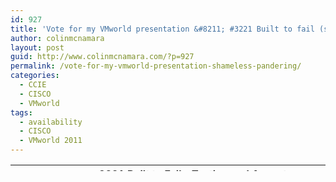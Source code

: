 ```yaml
---
id: 927
title: 'Vote for my VMworld presentation &#8211; #3221 Built to fail (shameless pandering)'
author: colinmcnamara
layout: post
guid: http://www.colinmcnamara.com/?p=927
permalink: /vote-for-my-vmworld-presentation-shameless-pandering/
categories:
  - CCIE
  - CISCO
  - VMworld
tags:
  - availability
  - CISCO
  - VMworld 2011
---
```

<table style="height: 10px;" border="0" cellspacing="0" cellpadding="3" width="819">
  <tr>
    <th colspan="5">
      <a href="http://www.vmworld.com/cfp.jspa" target="_blank">3221 Built to Fail &#8211; Testing and Acceptance </a></p> 
      
      <p>
        <a href="http://www.vmworld.com/cfp.jspa" target="_blank">for Tier 1 Virtualized Environments</a></th> </tr> </tbody> </table> 
        
        <p>
          Today’s virtualized Data Centers are not stand-alone environments. The availability and performance of these environments depends on complex inter-dependencies of networking, server, virtualization and storage vendor components. Behaviors of which can vary by vendor or even firmware version.
        </p>
        
        <p>
          Not only are end to end configuration guides that encompass every element in these infrastructures rare, but there are so many elements that one minor mis-configuration may result in your virtualized datacenter not performing deterministically under all conditions. The same rigorous testing that is required for Tier 1 systems and networks in the physical work must now be mapped into the virtual infrastructure.
        </p>
        
        <p>
          In this session we will explore testing tools and methodologies to validate a virtualized environments ability to meet SLA’s, and also track performance changes over time as new hardware, firmware, and software is introduced.
        </p>
        
        <p>
          <strong> </strong>
        </p>
        
        <p>
          <strong> </strong>
        </p>
        
        <p>
          <span style="font-size: small;"><strong>**Special needs of Tier 1 applications**</strong></span>
        </p>
        
        <p>
          Availability –
        </p>
        
        <p>
          Applications have a small window that you can lose packets before the application breaks. Is your convergence time under that? Voice apps require even stricter controls then this. Requirements include minimums among overall latency as well as the variation of latency as well as a maximum percentage of packet loss that can be sustained.
        </p>
        
        <p>
          Quality Of Service –
        </p>
        
        <p>
          Voice and video servers are starting to make their way into your virtualized infrastructures. There are specific prioritizations that need to occur at many physical and logical points in your infrastructure. Luckily these can be tested before you get a call about call quality issues.
        </p>
        
        <p>
          Throughput –
        </p>
        
        <p>
          Will that new app bring your cluster to its knees? Good thing to test first.
        </p>
        
        <p>
          <span style="font-size: small;"><strong>**Areas of increasing complexity in virtualized DC infrastructures**</strong></span>
        </p>
        
        <p>
          What new components are showing up in our virtual infrastructure that can affect our SLA’s
        </p>
        
        <p>
          &#8211;        Networking Components
        </p>
        
        <p>
          &#8211;        Storage
        </p>
        
        <p>
          &#8211;        Security
        </p>
        
        <p>
          A single mis-configuration of bug in firmware of any one of these items can stop you from meeting your SLA’s. We will highlight common components that we need to test in Tier 1 virtualized infrastructures.
        </p>
        
        <p>
          <span style="font-size: small;"><strong>**QA and Acceptance testing methodology**</strong></span>
        </p>
        
        <p>
          There is no need to reinvent the wheel when it comes to QA and Acceptance testing. We will discuss common tests such as SRLG (Single Resource Link Group) failure tests along with common testing and report frameworks.
        </p>
        
        <p>
          <span style="font-size: small;"><strong>**Test tools and procedures **</strong></span>
        </p>
        
        <p>
          <strong> </strong>
        </p>
        
        <p>
          It doesn’t take a million dollar test set to validate your infrastructure. We will review some great open source tools out there that use can use to validate Availability, Quality of Service, and Throughput as well as show a couple of my favorites in action.
        </p>
        
        <p>
          <span style="font-size: medium;"><strong>Call to Action</strong></span> <span style="font-size: medium;"><strong>&#8211; <a href="http://www.vmworld.com/cfp.jspa" target="_blank">If you want to hear all this and more, vote for my VMworld presentation here</a></strong></span>
        </p>
        
        <p>
          <a href="http://www.vmworld.com/cfp.jspa">http://www.vmworld.com/cfp.jspa</a>
        </p>